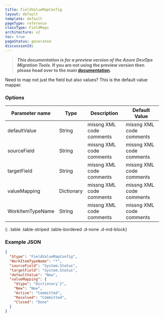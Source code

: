 ```yaml
---
title: FieldValueMapConfig
layout: default
template: default
pageType: reference
classType: FieldMaps
architecture: v2
toc: true
pageStatus: generated
discussionId: 
---
```



>**_This documentation is for a preview version of the Azure DevOps Migration Tools._ If you are not using the preview version then please head over to the main [documentation](https://nkdagility.com/docs/azure-devops-migration-tools).**

Need to map not just the field but also values? This is the default value mapper.

### Options

| Parameter name         | Type    | Description                              | Default Value                            |
|------------------------|---------|------------------------------------------|------------------------------------------|
| defaultValue | String | missng XML code comments | missng XML code comments |
| sourceField | String | missng XML code comments | missng XML code comments |
| targetField | String | missng XML code comments | missng XML code comments |
| valueMapping | Dictionary | missng XML code comments | missng XML code comments |
| WorkItemTypeName | String | missng XML code comments | missng XML code comments |
{: .table .table-striped .table-bordered .d-none .d-md-block}


### Example JSON

```JSON
{
  "$type": "FieldValueMapConfig",
  "WorkItemTypeName": "*",
  "sourceField": "System.Status",
  "targetField": "System.Status",
  "defaultValue": "New",
  "valueMapping": {
    "$type": "Dictionary`2",
    "New": "New",
    "Active": "Committed",
    "Resolved": "Committed",
    "Closed": "Done"
  }
}
```